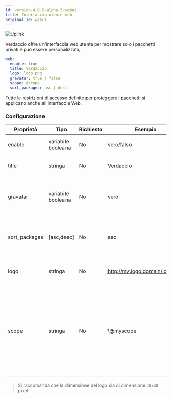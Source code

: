 ```yaml
---
id: version-4.0.0-alpha.5-webui
title: Interfaccia utente web
original_id: webui
---
```

![Uplink](https://user-images.githubusercontent.com/558752/52916111-fa4ba980-32db-11e9-8a64-f4e06eb920b3.png)

Verdaccio offre un'interfaccia web utente per mostrare solo i pacchetti privati e può essere personalizzata,.

```yaml
web:
  enable: true
  title: Verdaccio
  logo: logo.png
  gravatar: true | false
  scope: @scope
  sort_packages: asc | desc
```

Tutte le restrizioni di accesso definite per [proteggere i pacchetti](protect-your-dependencies.md) si applicano anche all'interfaccia Web.

### Configurazione

| Proprietà     | Tipo               | Richiesto | Esempio                        | Supporto   | Descrizione                                                                                                                                                                |
| ------------- | ------------------ | --------- | ------------------------------ | ---------- | -------------------------------------------------------------------------------------------------------------------------------------------------------------------------- |
| enable        | variabile booleana | No        | vero/falso                     | tutti      | abilita l'interfaccia web                                                                                                                                                  |
| title         | stringa            | No        | Verdaccio                      | tutti      | Descrizione del titolo HTML                                                                                                                                                |
| gravatar      | variabile booleana | No        | vero                           | `>v4`   | Gravatars will be generated under the hood if this property is enabled                                                                                                     |
| sort_packages | [asc,desc]         | No        | asc                            | `>v4`   | Di default i pacchetti privati sono ordinati in ordine crescente                                                                                                           |
| logo          | stringa            | No        | http://my.logo.domain/logo.png | tutti      | un URI in cui si trova il logo (logo intestazione)                                                                                                                         |
| scope         | stringa            | No        | \\@myscope                   | `>v3.x` | Se si utilizza questo registro per uno specifico scope, definisci quello scope nelle istruzioni dell' intestazione dell'interfaccia web utente (nota: escape @ with \\@) |

> Si raccomanda che la dimensione del logo sia di dimensione `40x40` pixel.